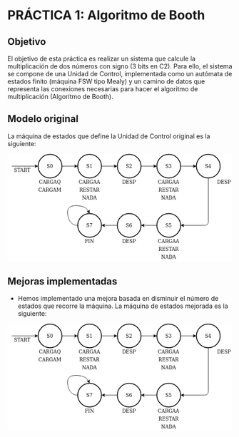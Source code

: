 # PRÁCTICA 1: Algoritmo de Booth

## Objetivo
El objetivo de esta práctica es realizar un sistema que calcule la multiplicación de dos números con signo (3 bits en C2). Para ello, el sistema se compone de una Unidad de Control, implementada como un autómata de estados finito (máquina FSW tipo Mealy) y un camino de datos que representa las conexiones necesarias para hacer el algoritmo de multiplicación (Algoritmo de Booth).

## Modelo original
La máquina de estados que define la Unidad de Control original es la siguiente:
<div style="text-align:center"><img src="./img/maqEstadosOriginal.png" alt="Autómata Original"></div>

## Mejoras implementadas
- Hemos implementado una mejora basada en disminuir el número de estados que recorre la máquina. La máquina de estados mejorada es la siguiente:
<div style="text-align:center"><img src="./img/maqEstadosOriginal.png" alt="Autómata Mejorado"></div>